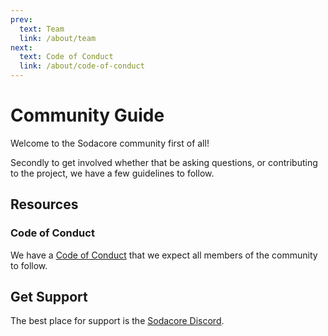 ```yaml
---
prev:
  text: Team
  link: /about/team
next:
  text: Code of Conduct
  link: /about/code-of-conduct
---
```


# Community Guide

Welcome to the Sodacore community first of all!

Secondly to get involved whether that be asking questions, or contributing to the project, we have a few guidelines to follow.

## Resources

### Code of Conduct

We have a [Code of Conduct](/about/code-of-conduct) that we expect all members of the community to follow.

## Get Support

The best place for support is the [Sodacore Discord](https://discord.gg/CgumPyVr6X).
